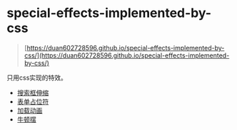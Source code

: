 # special-effects-implemented-by-css

> [https://duan602728596.github.io/special-effects-implemented-by-css/](https://duan602728596.github.io/special-effects-implemented-by-css/)

只用css实现的特效。

* [搜索框伸缩](https://duan602728596.github.io/special-effects-implemented-by-css/template/search-box-expansion.html)
* [表单占位符](https://duan602728596.github.io/special-effects-implemented-by-css/template/form-placeholder.html)
* [加载动画](https://duan602728596.github.io/special-effects-implemented-by-css/template/loading-animation.html)
* [牛顿摆](https://duan602728596.github.io/special-effects-implemented-by-css/template/newton-pendulum.html)
